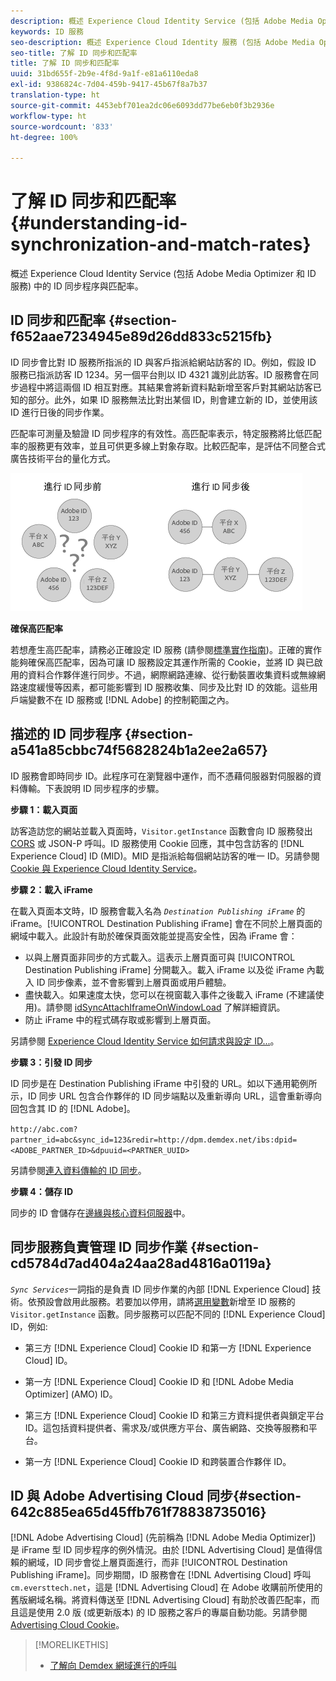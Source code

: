```yaml
---
description: 概述 Experience Cloud Identity Service (包括 Adobe Media Optimizer 和 ID 服務) 中的 ID 同步程序與匹配率。
keywords: ID 服務
seo-description: 概述 Experience Cloud Identity 服務 (包括 Adobe Media Optimizer 和 ID 服務) 中的 ID 同步程序與匹配率。
seo-title: 了解 ID 同步和匹配率
title: 了解 ID 同步和匹配率
uuid: 31bd655f-2b9e-4f8d-9a1f-e81a6110eda8
exl-id: 9386824c-7d04-459b-9417-45b67f8a7b37
translation-type: ht
source-git-commit: 4453ebf701ea2dc06e6093dd77be6eb0f3b2936e
workflow-type: ht
source-wordcount: '833'
ht-degree: 100%

---
```


# 了解 ID 同步和匹配率{#understanding-id-synchronization-and-match-rates}

概述 Experience Cloud Identity Service (包括 Adobe Media Optimizer 和 ID 服務) 中的 ID 同步程序與匹配率。

## ID 同步和匹配率 {#section-f652aae7234945e89d26dd833c5215fb}

ID 同步會比對 ID 服務所指派的 ID 與客戶指派給網站訪客的 ID。例如，假設 ID 服務已指派訪客 ID 1234。另一個平台則以 ID 4321 識別此訪客。ID 服務會在同步過程中將這兩個 ID 相互對應。其結果會將新資料點新增至客戶對其網站訪客已知的部分。此外，如果 ID 服務無法比對出某個 ID，則會建立新的 ID，並使用該 ID 進行日後的同步作業。

匹配率可測量及驗證 ID 同步程序的有效性。高匹配率表示，特定服務將比低匹配率的服務更有效率，並且可供更多線上對象存取。比較匹配率，是評估不同整合式廣告技術平台的量化方式。

![](assets/idsync2.png)

**確保高匹配率**

若想產生高匹配率，請務必正確設定 ID 服務 (請參閱[標準實作指南](../implementation-guides/standard.md#concept-89cd0199a9634fc48644f2d61e3d2445))。正確的實作能夠確保高匹配率，因為可讓 ID 服務設定其運作所需的 Cookie，並將 ID 與已啟用的資料合作夥伴進行同步。不過，網際網路連線、從行動裝置收集資料或無線網路速度緩慢等因素，都可能影響到 ID 服務收集、同步及比對 ID 的效能。這些用戶端變數不在 ID 服務或 [!DNL Adobe] 的控制範圍之內。

## 描述的 ID 同步程序 {#section-a541a85cbbc74f5682824b1a2ee2a657}

ID 服務會即時同步 ID。此程序可在瀏覽器中運作，而不憑藉伺服器對伺服器的資料傳輸。下表說明 ID 同步程序的步驟。

**步驟 1：載入頁面**

訪客造訪您的網站並載入頁面時，`Visitor.getInstance` 函數會向 ID 服務發出 [CORS](../reference/cors.md#concept-6c280446990d46d88ba9da15d2dcc758) 或 JSON-P 呼叫。ID 服務使用 Cookie 回應，其中包含訪客的 [!DNL Experience Cloud] ID (MID)。MID 是指派給每個網站訪客的唯一 ID。另請參閱 [Cookie 與 Experience Cloud Identity Service](../introduction/cookies.md)。

**步驟 2：載入 iFrame**

在載入頁面本文時，ID 服務會載入名為 *`Destination Publishing iFrame`* 的 iFrame。[!UICONTROL Destination Publishing iFrame] 會在不同於上層頁面的網域中載入。此設計有助於確保頁面效能並提高安全性，因為 iFrame 會：

* 以與上層頁面非同步的方式載入。這表示上層頁面可與 [!UICONTROL Destination Publishing iFrame] 分開載入。載入 iFrame 以及從 iFrame 內載入 ID 同步像素，並不會影響到上層頁面或用戶體驗。
* 盡快載入。如果速度太快，您可以在視窗載入事件之後載入 iFrame (不建議使用)。請參閱 [idSyncAttachIframeOnWindowLoad](../library/function-vars/idsyncattachiframeonwindowload.md#reference-b86b7112e0814a4c82c4e24c158508f4) 了解詳細資訊。
* 防止 iFrame 中的程式碼存取或影響到上層頁面。

另請參閱 [Experience Cloud Identity Service 如何請求與設定 ID...](../introduction/id-request.md#concept-2caacebb1d244402816760e9b8bcef6a)。

**步驟 3：引發 ID 同步**

ID 同步是在 Destination Publishing iFrame 中引發的 URL。如以下通用範例所示，ID 同步 URL 包含合作夥伴的 ID 同步端點以及重新導向 URL，這會重新導向回包含其 ID 的 [!DNL Adobe]。

`http://abc.com?partner_id=abc&sync_id=123&redir=http://dpm.demdex.net/ibs:dpid=<ADOBE_PARTNER_ID>&dpuuid=<PARTNER_UUID>`

另請參閱[連入資料傳輸的 ID 同步](https://docs.adobe.com/content/help/zh-Hant/audience-manager/user-guide/implementation-integration-guides/sending-audience-data/batch-data-transfer-process/id-sync-http.html)。

**步驟 4：儲存 ID**

同步的 ID 會儲存在[邊緣與核心資料伺服器](https://docs.adobe.com/content/help/zh-Hant/audience-manager/user-guide/reference/system-components/components-edge.html)中。

## 同步服務負責管理 ID 同步作業 {#section-cd5784d7ad404a24aa28ad4816a0119a}

*`Sync Services`*&#x200B;一詞指的是負責 ID 同步作業的內部 [!DNL Experience Cloud] 技術。依預設會啟用此服務。若要加以停用，請將[選用變數](../library/function-vars/disableidsync.md#reference-589d6b489ac64eddb5a7ff758945e414)新增至 ID 服務的 `Visitor.getInstance` 函數。同步服務可以匹配不同的 [!DNL Experience Cloud] ID，例如:

* 第三方 [!DNL Experience Cloud] Cookie ID 和第一方 [!DNL Experience Cloud] ID。

* 第一方 [!DNL Experience Cloud] Cookie ID 和 [!DNL Adobe Media Optimizer] (AMO) ID。

* 第三方 [!DNL Experience Cloud] Cookie ID 和第三方資料提供者與鎖定平台 ID。這包括資料提供者、需求及/或供應方平台、廣告網路、交換等服務和平台。
* 第一方 [!DNL Experience Cloud] Cookie ID 和跨裝置合作夥伴 ID。

## ID 與 Adobe Advertising Cloud 同步{#section-642c885ea65d45ffb761f78838735016}

[!DNL Adobe Advertising Cloud] (先前稱為 [!DNL Adobe Media Optimizer]) 是 iFrame 型 ID 同步程序的例外情況。由於 [!DNL Advertising Cloud] 是值得信賴的網域，ID 同步會從上層頁面進行，而非 [!UICONTROL Destination Publishing iFrame]。同步期間，ID 服務會在 [!DNL Advertising Cloud] 呼叫 `cm.eversttech.net`，這是 [!DNL Advertising Cloud] 在 Adobe 收購前所使用的舊版網域名稱。將資料傳送至 [!DNL Advertising Cloud] 有助於改善匹配率，而且這是使用 2.0 版 (或更新版本) 的 ID 服務之客戶的專屬自動功能。另請參閱 [Advertising Cloud Cookie](https://docs.adobe.com/content/help/zh-Hant/core-services/interface/ec-cookies/cookies-advertising-cloud.html)。

>[!MORELIKETHIS]
>
>* [了解向 Demdex 網域進行的呼叫](https://docs.adobe.com/content/help/zh-Hant/audience-manager/user-guide/reference/demdex-calls.html)

